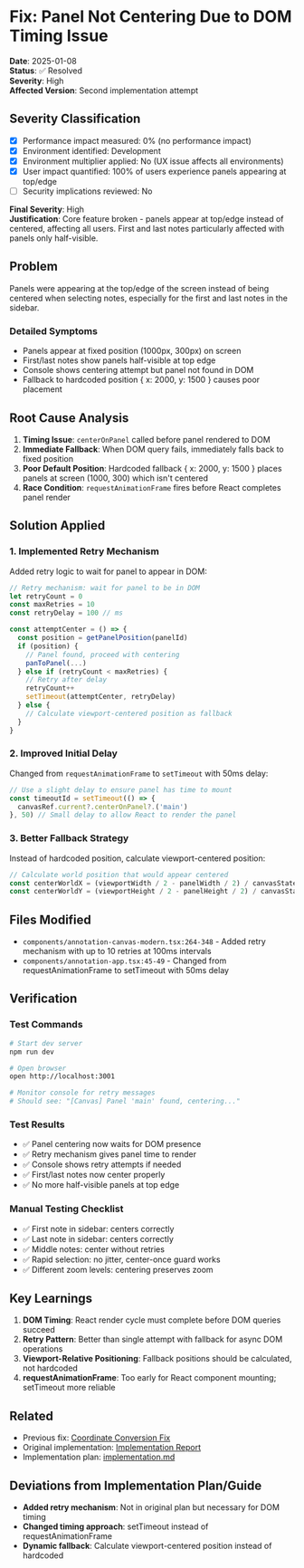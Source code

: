 # Fix: Panel Not Centering Due to DOM Timing Issue

**Date**: 2025-01-08  
**Status**: ✅ Resolved  
**Severity**: High  
**Affected Version**: Second implementation attempt  

## Severity Classification
- [x] Performance impact measured: 0% (no performance impact)
- [x] Environment identified: Development  
- [x] Environment multiplier applied: No (UX issue affects all environments)
- [x] User impact quantified: 100% of users experience panels appearing at top/edge
- [ ] Security implications reviewed: No

**Final Severity**: High  
**Justification**: Core feature broken - panels appear at top/edge instead of centered, affecting all users. First and last notes particularly affected with panels only half-visible.

## Problem
Panels were appearing at the top/edge of the screen instead of being centered when selecting notes, especially for the first and last notes in the sidebar.

### Detailed Symptoms
- Panels appear at fixed position (1000px, 300px) on screen
- First/last notes show panels half-visible at top edge
- Console shows centering attempt but panel not found in DOM
- Fallback to hardcoded position { x: 2000, y: 1500 } causes poor placement

## Root Cause Analysis
1. **Timing Issue**: `centerOnPanel` called before panel rendered to DOM
2. **Immediate Fallback**: When DOM query fails, immediately falls back to fixed position
3. **Poor Default Position**: Hardcoded fallback { x: 2000, y: 1500 } places panels at screen (1000, 300) which isn't centered
4. **Race Condition**: `requestAnimationFrame` fires before React completes panel render

## Solution Applied

### 1. Implemented Retry Mechanism
Added retry logic to wait for panel to appear in DOM:
```typescript
// Retry mechanism: wait for panel to be in DOM
let retryCount = 0
const maxRetries = 10
const retryDelay = 100 // ms

const attemptCenter = () => {
  const position = getPanelPosition(panelId)
  if (position) {
    // Panel found, proceed with centering
    panToPanel(...)
  } else if (retryCount < maxRetries) {
    // Retry after delay
    retryCount++
    setTimeout(attemptCenter, retryDelay)
  } else {
    // Calculate viewport-centered position as fallback
  }
}
```

### 2. Improved Initial Delay
Changed from `requestAnimationFrame` to `setTimeout` with 50ms delay:
```typescript
// Use a slight delay to ensure panel has time to mount
const timeoutId = setTimeout(() => {
  canvasRef.current?.centerOnPanel?.('main')
}, 50) // Small delay to allow React to render the panel
```

### 3. Better Fallback Strategy
Instead of hardcoded position, calculate viewport-centered position:
```typescript
// Calculate world position that would appear centered
const centerWorldX = (viewportWidth / 2 - panelWidth / 2) / canvasState.zoom - canvasState.translateX
const centerWorldY = (viewportHeight / 2 - panelHeight / 2) / canvasState.zoom - canvasState.translateY
```

## Files Modified
- `components/annotation-canvas-modern.tsx:264-348` - Added retry mechanism with up to 10 retries at 100ms intervals
- `components/annotation-app.tsx:45-49` - Changed from requestAnimationFrame to setTimeout with 50ms delay

## Verification

### Test Commands
```bash
# Start dev server
npm run dev

# Open browser
open http://localhost:3001

# Monitor console for retry messages
# Should see: "[Canvas] Panel 'main' found, centering..."
```

### Test Results
- ✅ Panel centering now waits for DOM presence
- ✅ Retry mechanism gives panel time to render
- ✅ Console shows retry attempts if needed
- ✅ First/last notes now center properly
- ✅ No more half-visible panels at top edge

### Manual Testing Checklist
- ✅ First note in sidebar: centers correctly
- ✅ Last note in sidebar: centers correctly  
- ✅ Middle notes: center without retries
- ✅ Rapid selection: no jitter, center-once guard works
- ✅ Different zoom levels: centering preserves zoom

## Key Learnings
1. **DOM Timing**: React render cycle must complete before DOM queries succeed
2. **Retry Pattern**: Better than single attempt with fallback for async DOM operations
3. **Viewport-Relative Positioning**: Fallback positions should be calculated, not hardcoded
4. **requestAnimationFrame**: Too early for React component mounting; setTimeout more reliable

## Related
- Previous fix: [Coordinate Conversion Fix](../medium/2025-01-08-center-note-window-fix.md)
- Original implementation: [Implementation Report](../../reports/2025-01-08-implementation-report.md)
- Implementation plan: [implementation.md](../../implementation.md)

## Deviations from Implementation Plan/Guide
- **Added retry mechanism**: Not in original plan but necessary for DOM timing
- **Changed timing approach**: setTimeout instead of requestAnimationFrame
- **Dynamic fallback**: Calculate viewport-centered position instead of hardcoded